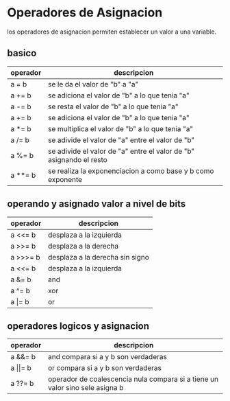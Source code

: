 # Operadores de Asignacion

los operadores de asignacion permiten establecer un valor a una variable.

## basico

| operador | descripcion |
|--- |--- |
| a = b | se le da el valor de "b" a "a" |
| a += b | se adiciona el valor de "b" a lo que tenia "a" |
| a -= b | se resta el valor de "b" a lo que tenia "a" |
| a += b | se adiciona el valor de "b" a lo que tenia "a" |
| a *= b | se multiplica el valor de "b" a lo que tenia "a" |
| a /= b | se adivide el valor de "a" entre el valor de  "b" |
| a %= b | se adivide el valor de "a" entre el valor de  "b" asignando el resto |
| a **= b | se realiza la exponenciacion a como base y b como exponente|

## operando y asignado valor a nivel de bits

| operador | descripcion |
|--- |--- |
| a <<= b | desplaza a la izquierda |
| a >>= b | desplaza a la derecha |
| a >>>= b | desplaza a la derecha sin signo |
| a <<= b | desplaza a la izquierda |
| a &= b | and  |
| a ^= b | xor  |
| a \|= b | or  |

## operadores logicos y asignacion

| operador | descripcion |
|--- |--- |
| a &&= b | and  compara si a y b son verdaderas|
| a \|\|= b | or compara si a y b son verdaderas|
| a ??= b | operador de coalescencia nula compara si a tiene un valor sino sele asigna b |

